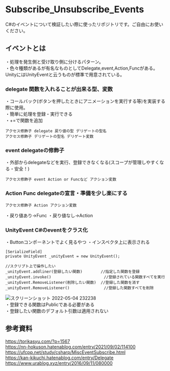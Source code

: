 # Subscribe_Unsubscribe_Events
C#のイベントについて検証したい際に使ったリポジトリです。ご自由にお使いください。

## イベントとは
・処理を発生側と受け取り側に分けるパターン。  
・色々種類があるが有名なものとしてDelegate,event,Action,Funcがある。UnityにはUnityEventと云うものが標準で用意されている。 


### delegate 関数を入れることが出来る型、変数
・コールバック(ボタンを押したときにアニメーションを実行する等)を実装する際に使用。  
・簡単に処理を登録・実行できる  
・+=で関数を追加
```
アクセス修飾子 delegate 戻り値の型 デリゲートの型名  
アクセス修飾子 デリゲートの型名 デリゲート変数  
```


### event delegateの修飾子
・外部からdelegateなどを実行、登録できなくなる(スコープが管理しやすくなる・安全！)
```
アクセス修飾子 event Action or Funcなど アクション変数  
```


### Action Func  delegateの宣言・準備を少し楽にする
```
アクセス修飾子 Action アクション変数  
```
・戻り値あり→Func
・戻り値なし→Action


### UnityEvent C#のeventをクラス化
・Buttonコンポーネントでよく見るやつ
・インスペクタ上に表示される
```
[SerializeField]
private UnityEvent _unityEvent = new UnityEvent();

//スクリプト上で操作したい
_unityEvent.addliner(登録したい関数)        //指定した関数を登録
_unityEvent.invoke()                       //登録されている関数すべてを実行  
_unityEvent.RemoveListener(削除したい関数)  //登録した関数を消す  
_unityEvent.RemoveListener()               //登録した関数すべてを削除
```
![スクリーンショット 2022-05-04 232238](https://user-images.githubusercontent.com/96648305/166701982-c446b54d-1088-4116-8650-c558373adcd7.png)  
・登録できる関数はPublicである必要がある  
・登録したい関数のデフォルト引数は適用されない  

## 参考資料
https://torikasyu.com/?p=1567  
https://nn-hokuson.hatenablog.com/entry/2021/09/02/114100  
https://ufcpp.net/study/csharp/MiscEventSubscribe.html  
https://kan-kikuchi.hatenablog.com/entry/Delegate  
https://www.urablog.xyz/entry/2016/09/11/080000
